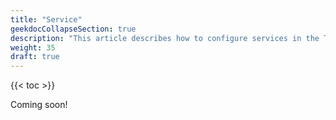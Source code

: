 ```yaml
---
title: "Service"
geekdocCollapseSection: true
description: "This article describes how to configure services in the TrueNAS CLI Shell." 
weight: 35
draft: true
---
```


{{< toc >}}

Coming soon!
